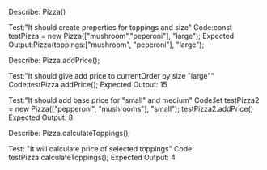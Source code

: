 Describe: Pizza()

Test:"It should create properties for toppings and size"
Code:const testPizza = new Pizza(["mushroom","peperoni"], "large");
Expected Output:Pizza(toppings:["mushroom", "peperoni"], "large");

Describe: Pizza.addPrice();

Test:"It should give add price to currentOrder by size "large""
Code:testPizza.addPrice();
Expected Output: 15

Test:"It should add base price for "small" and medium"
Code:let testPizza2 = new Pizza(["pepperoni", "mushrooms"], "small");
testPizza2.addPrice()
Expected Output: 8

Describe: Pizza.calculateToppings();

Test: "It will calculate price of selected toppings"
Code: testPizza.calculateToppings();
Expected Output: 4
